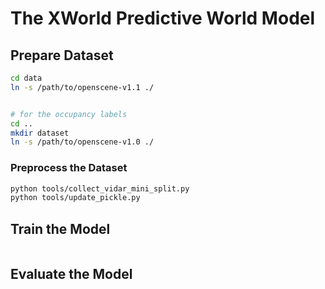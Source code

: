 # The XWorld Predictive World Model

## Prepare Dataset
```bash
cd data
ln -s /path/to/openscene-v1.1 ./


# for the occupancy labels
cd ..
mkdir dataset
ln -s /path/to/openscene-v1.0 ./
```

### Preprocess the Dataset
```bash
python tools/collect_vidar_mini_split.py
python tools/update_pickle.py
```

## Train the Model
```bash

```

## Evaluate the Model